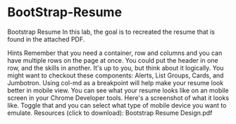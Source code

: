# BootStrap-Resume
Bootstrap Resume
In this lab, the goal is to recreated the resume that is found in the attached PDF.

Hints
Remember that you need a container, row and columns and you can have multiple rows on the page at once. You could put the header in one row, and the skills in another. It's up to you, but think about it logically.
You might want to checkout these components: Alerts, List Groups, Cards, and Jumbotron.
Using col-md as a breakpoint will help make your resume look better in mobile view. You can see what your resume looks like on an mobile screen in your Chrome Developer tools. Here's a screenshot of what it looks like. Toggle that and you can select what type of mobile device you want to emulate.
Resources (click to download):
Bootstrap Resume Design.pdf

